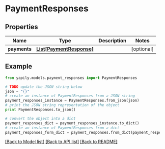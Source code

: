 # PaymentResponses


## Properties
Name | Type | Description | Notes
------------ | ------------- | ------------- | -------------
**payments** | [**List[PaymentResponse]**](PaymentResponse.md) |  | [optional] 

## Example

```python
from yapily.models.payment_responses import PaymentResponses

# TODO update the JSON string below
json = "{}"
# create an instance of PaymentResponses from a JSON string
payment_responses_instance = PaymentResponses.from_json(json)
# print the JSON string representation of the object
print PaymentResponses.to_json()

# convert the object into a dict
payment_responses_dict = payment_responses_instance.to_dict()
# create an instance of PaymentResponses from a dict
payment_responses_form_dict = payment_responses.from_dict(payment_responses_dict)
```
[[Back to Model list]](../README.md#documentation-for-models) [[Back to API list]](../README.md#documentation-for-api-endpoints) [[Back to README]](../README.md)


